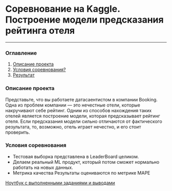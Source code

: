 # Соревнование на Kaggle. Построение модели предсказания рейтинга отеля

---

### Оглавление

1. [Описание проекта](#disc)
2. [Условия соревнования?](#rules)
3. [Результат](ds-project-3-booking-review.ipynb)


### <a id ='disc'> Описание проекта 

Представьте, что вы работаете датасаентистом в компании Booking. Одна из проблем компании — это нечестные отели, которые накручивают себе рейтинг. Одним из способов нахождения таких отелей является построение модели, которая предсказывает рейтинг отеля. Если предсказания модели сильно отличаются от фактического результата, то, возможно, отель играет нечестно, и его стоит проверить.



### <a id ='rules'> Условия соревнования

* Тестовая выборка представлена в LeaderBoard целиком.
* Делаем реальный ML продукт, который потом сможет нормально работать на новых данных.
* Метрика качества Результаты оцениваются по метрике MAPE


[Ноутбук с выполненными заданиями и выводами](ds-project-3-booking-review.ipynb)